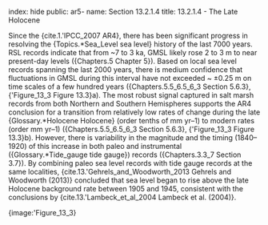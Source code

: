 index: hide
public: ar5-
name: Section 13.2.1.4
title: 13.2.1.4 - The Late Holocene

Since the {cite.1.'IPCC_2007 AR4}, there has been significant progress in resolving the {Topics.*Sea_Level sea level} history of the last 7000 years. RSL records indicate that from ~7 to 3 ka, GMSL likely rose 2 to 3 m to near present-day levels ({Chapters.5 Chapter 5}). Based on local sea level records spanning the last 2000 years, there is medium confidence that fluctuations in GMSL during this interval have not exceeded ~ ±0.25 m on time scales of a few hundred years ({Chapters.5.5_6.5_6_3 Section 5.6.3}, {'Figure_13_3 Figure 13.3}a). The most robust signal captured in salt marsh records from both Northern and Southern Hemispheres supports the AR4 conclusion for a transition from relatively low rates of change during the late {Glossary.*Holocene Holocene} (order tenths of mm yr–1) to modern rates (order mm yr–1) ({Chapters.5.5_6.5_6_3 Section 5.6.3}, {'Figure_13_3 Figure 13.3}b). However, there is variability in the magnitude and the timing (1840–1920) of this increase in both paleo and instrumental ({Glossary.*Tide_gauge tide gauge}) records ({Chapters.3.3_7 Section 3.7}). By combining paleo sea level records with tide gauge records at the same localities, {cite.13.'Gehrels_and_Woodworth_2013 Gehrels and Woodworth (2013)} concluded that sea level began to rise above the late Holocene background rate between 1905 and 1945, consistent with the conclusions by {cite.13.'Lambeck_et_al_2004 Lambeck et al. (2004)}.

{image:'Figure_13_3}

